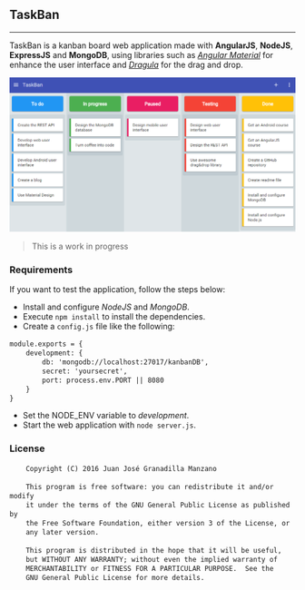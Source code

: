 ## TaskBan
***
TaskBan is a kanban board web application made with **AngularJS**, **NodeJS**, **ExpressJS** and **MongoDB**, using libraries such as [*Angular Material*](https://material.angularjs.org/latest/) for enhance the user interface and [*Dragula*](http://bevacqua.github.io/angular-dragula/) for the drag and drop.

![Application image](img/taskban.png)

> This is a work in progress

### Requirements

If you want to test the application, follow the steps below:

* Install and configure *NodeJS* and *MongoDB*.
* Execute ``npm install`` to install the dependencies.
* Create a ``config.js`` file like the following:
```
module.exports = {
	development: {
		db: 'mongodb://localhost:27017/kanbanDB',
		secret: 'yoursecret',
		port: process.env.PORT || 8080
	}
}
```
* Set the NODE_ENV variable to *development*.
* Start the web application with ``node server.js``.



### License
```
    Copyright (C) 2016 Juan José Granadilla Manzano

    This program is free software: you can redistribute it and/or modify
    it under the terms of the GNU General Public License as published by
    the Free Software Foundation, either version 3 of the License, or
    any later version.

    This program is distributed in the hope that it will be useful,
    but WITHOUT ANY WARRANTY; without even the implied warranty of
    MERCHANTABILITY or FITNESS FOR A PARTICULAR PURPOSE.  See the
    GNU General Public License for more details.
```
